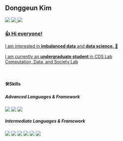 ## Donggeun Kim
![](https://komarev.com/ghpvc/?username=KUcarrot&color=dc143c)
<a href="https://kucarrot.notion.site/kucarrot/About-me-369838db74794ef1bf596a34ffb09f73">
<img src="https://img.shields.io/badge/blog-A23EF3?style=flat-square&logo=instacart&logoColor=white"/> </a> <a href="https://github.com/KUcarrot">
<img src="https://img.shields.io/badge/jikksun@korea.ac.kr-FB1911?style=flat-square&logo=monster&logoColor=white"/>
</br>
### 👍 Hi everyone! </br>
I am interested in **imbalanced data** and **data science.** 💌</br></br>
I am currently an **undergraduate student** in CDS Lab</br>
[Computation, Data, and Society Lab](https://sites.google.com/korea.ac.kr/jaiwoolee)
</br>
</br>
</br>

#### 🛠Skills
##### Advanced Languages & Framework

 <img src="https://img.shields.io/badge/Python-3776AB?style=flat-square&logo=python&logoColor=white"/>  <img src="https://img.shields.io/badge/R-276DC3?style=flat-square&logo=r&logoColor=white"/>  <img src="https://img.shields.io/badge/SAS-0089CF?style=flat-square&logo=sega&logoColor=white"/>  
 
 ##### Intermediate Languages & Framework
<img src="https://img.shields.io/badge/SQL-4479A1?style=flat-square&logo=sqlite&logoColor=white"/>  <img src="https://img.shields.io/badge/C-A8B9CC?style=flat-square&logo=c&logoColor=white"/> <img src="https://img.shields.io/badge/C++-00599C?style=flat-square&logo=cplusplus&logoColor=white"/>  <img src="https://img.shields.io/badge/SPSS-1AB394?style=flat-square&logo=spss&logoColor=white"/>  <img src="https://img.shields.io/badge/Java-1E8CBE?style=flat-square&logo=java&logoColor=white"/> <img src="https://img.shields.io/badge/Django-092E20?style=flat-square&logo=Django&logoColor=white"/>




                  
